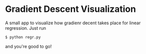 # Gradient Descent Visualization

A small app to visualize how gradienr decent takes place for linear regression. Just run 

`$ python regr.py`

and you're good to go!



